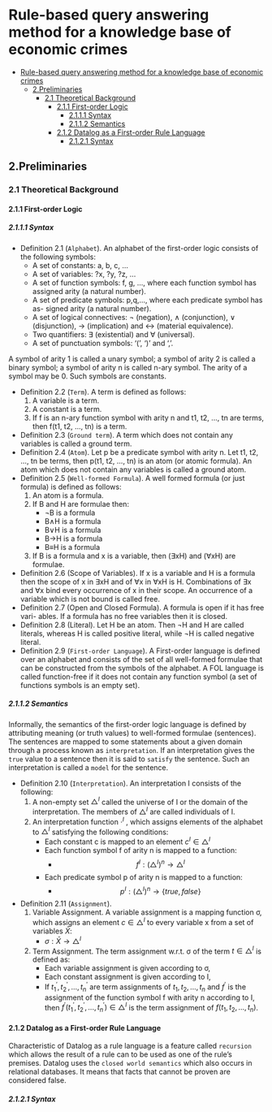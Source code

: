 # Rule-based query answering method for a knowledge base of economic crimes

- [Rule-based query answering method for a knowledge base of economic crimes](#rule-based-query-answering-method-for-a-knowledge-base-of-economic-crimes)
  - [2.Preliminaries](#2preliminaries)
    - [2.1 Theoretical Background](#21-theoretical-background)
      - [2.1.1 First-order Logic](#211-first-order-logic)
        - [2.1.1.1 Syntax](#2111-syntax)
        - [2.1.1.2 Semantics](#2112-semantics)
      - [2.1.2 Datalog as a First-order Rule Language](#212-datalog-as-a-first-order-rule-language)
        - [2.1.2.1 Syntax](#2121-syntax)

## 2.Preliminaries
### 2.1 Theoretical Background
#### 2.1.1 First-order Logic
##### 2.1.1.1 Syntax
- Definition 2.1 (`Alphabet`). An alphabet of the first-order logic consists of the following symbols:
  - A set of constants: a, b, c, ...
  - A set of variables: ?x, ?y, ?z, ...
  - A set of function symbols: f, g, ..., where each function symbol has assigned arity (a natural number).
  - A set of predicate symbols: p,q,..., where each predicate symbol has as- signed arity (a natural number).
  - A set of logical connectives: ¬ (negation), ∧ (conjunction), ∨ (disjunction), → (implication) and ↔ (material equivalence).
  - Two quantifiers: ∃ (existential) and ∀ (universal).
  - A set of punctuation symbols: ‘(’, ‘)’ and ‘,’.

A symbol of arity 1 is called a unary symbol; a symbol of arity 2 is called a binary symbol; a symbol of arity n is called n-ary symbol. The arity of a symbol may be 0. Such symbols are constants.

- Definition 2.2 (`Term`). A term is defined as follows:
  1. A variable is a term.
  2. A constant is a term.
  3. If f is an n-ary function symbol with arity n and t1, t2, ..., tn are terms, then f(t1, t2, ..., tn) is a term.
- Definition 2.3 (`Ground term`). A term which does not contain any variables is called a ground term.
- Definition 2.4 (`Atom`). Let p be a predicate symbol with arity n. Let t1, t2, ..., tn be terms, then p(t1, t2, ..., tn) is an atom (or atomic formula). An atom which does not contain any variables is called a ground atom.
- Definition 2.5 (`Well-formed Formula`). A well formed formula (or just formula) is defined as follows:
  1. An atom is a formula.
  2. If B and H are formulae then:
      - ¬B is a formula
      - B∧H is a formula
      - B∨H is a formula
      - B→H is a formula
      - B≡H is a formula
  3. If B is a formula and x is a variable, then (∃xH) and (∀xH) are formulae.
- Definition 2.6 (Scope of Variables). If x is a variable and H is a formula then the scope of x in ∃xH and of ∀x in ∀xH is H. Combinations of ∃x and ∀x bind every occurrence of x in their scope. An occurrence of a variable which is not bound is called free.
- Definition 2.7 (Open and Closed Formula). A formula is open if it has free vari- ables. If a formula has no free variables then it is closed.
- Definition 2.8 (Literal). Let H be an atom. Then ¬H and H are called literals, whereas H is called positive literal, while ¬H is called negative literal.
- Definition 2.9 (`First-order Language`). A First-order language is defined over an alphabet and consists of the set of all well-formed formulae that can be constructed from the symbols of the alphabet. A FOL language is called function-free if it does not contain any function symbol (a set of functions symbols is an empty set).

##### 2.1.1.2 Semantics
Informally, the semantics of the first-order logic language is defined by attributing meaning (or truth values) to well-formed formulae (sentences). The sentences are mapped to some statements about a given domain through a process known as `interpretation`. If an interpretation gives the `true` value to a sentence then it is said to `satisfy` the sentence. Such an interpretation is called a `model` for the sentence.

- Definition 2.10 (`Interpretation`). An interpretation I consists of the following:
    1. A non-empty set $△^I$ called the universe of I or the domain of the interpretation. The members of $△^I$ are called individuals of I.
    2. An interpretation function $·^I$ , which assigns elements of the alphabet to $△^I$ satisfying the following conditions:
        - Each constant c is mapped to an element $c^I \in △^I$
        - Each function symbol f of arity n is mapped to a function: 
          - $$f^I :(△^I)^n \to △^I$$
        - Each predicate symbol p of arity n is mapped to a function: 
          - $$p^I :(△^I)^n \to \{true,false\}$$
- Definition 2.11 (`Assignment`).
    1. Variable Assignment. A variable assignment is a mapping function σ, which assigns an element $c \in △^I$ to every variable x from a set of variables $\bar{X}$:
       - $σ : \bar{X} \to △^I$
    1. Term Assignment. The term assignment w.r.t. σ of the term $t \in △^I$ is defined as:
        - Each variable assignment is given according to σ,
        - Each constant assignment is given according to I,
        - If $t^′_1, t^′_2, ..., t^′_n$ are term assignments of $t_1, t_2, ..., t_n$ and $f^′$ is the assignment of the function symbol f with arity n according to I, then $f^′(t^′_1,t^′_2,...,t^′_n) \in △^I$ is the term assignment of $f(t_1,t_2,...,t_n)$.










#### 2.1.2 Datalog as a First-order Rule Language
Characteristic of Datalog as a rule language is a feature called `recursion` which allows the result of a rule can to be used as one of the rule’s premises. Datalog uses the `closed world semantics` which also occurs in relational databases. It means that facts that cannot be proven are considered false.

##### 2.1.2.1 Syntax


